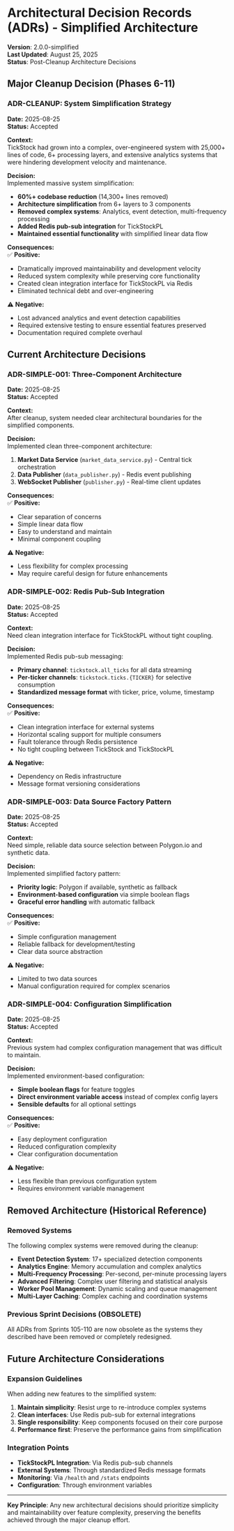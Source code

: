 # Architectural Decision Records (ADRs) - Simplified Architecture

**Version**: 2.0.0-simplified  
**Last Updated**: August 25, 2025  
**Status**: Post-Cleanup Architecture Decisions

## Major Cleanup Decision (Phases 6-11)

### ADR-CLEANUP: System Simplification Strategy
**Date:** 2025-08-25  
**Status:** Accepted  

**Context:**  
TickStock had grown into a complex, over-engineered system with 25,000+ lines of code, 6+ processing layers, and extensive analytics systems that were hindering development velocity and maintenance.

**Decision:**  
Implemented massive system simplification:
- **60%+ codebase reduction** (14,300+ lines removed)
- **Architecture simplification** from 6+ layers to 3 components
- **Removed complex systems**: Analytics, event detection, multi-frequency processing
- **Added Redis pub-sub integration** for TickStockPL
- **Maintained essential functionality** with simplified linear data flow

**Consequences:**  
✅ **Positive:**
- Dramatically improved maintainability and development velocity
- Reduced system complexity while preserving core functionality
- Created clean integration interface for TickStockPL via Redis
- Eliminated technical debt and over-engineering

⚠️ **Negative:**
- Lost advanced analytics and event detection capabilities
- Required extensive testing to ensure essential features preserved
- Documentation required complete overhaul

## Current Architecture Decisions

### ADR-SIMPLE-001: Three-Component Architecture
**Date:** 2025-08-25  
**Status:** Accepted  

**Context:**  
After cleanup, system needed clear architectural boundaries for the simplified components.

**Decision:**  
Implemented clean three-component architecture:
1. **Market Data Service** (`market_data_service.py`) - Central tick orchestration
2. **Data Publisher** (`data_publisher.py`) - Redis event publishing
3. **WebSocket Publisher** (`publisher.py`) - Real-time client updates

**Consequences:**  
✅ **Positive:**
- Clear separation of concerns
- Simple linear data flow
- Easy to understand and maintain
- Minimal component coupling

⚠️ **Negative:**
- Less flexibility for complex processing
- May require careful design for future enhancements

### ADR-SIMPLE-002: Redis Pub-Sub Integration
**Date:** 2025-08-25  
**Status:** Accepted  

**Context:**  
Need clean integration interface for TickStockPL without tight coupling.

**Decision:**  
Implemented Redis pub-sub messaging:
- **Primary channel**: `tickstock.all_ticks` for all data streaming
- **Per-ticker channels**: `tickstock.ticks.{TICKER}` for selective consumption
- **Standardized message format** with ticker, price, volume, timestamp

**Consequences:**  
✅ **Positive:**
- Clean integration interface for external systems
- Horizontal scaling support for multiple consumers
- Fault tolerance through Redis persistence
- No tight coupling between TickStock and TickStockPL

⚠️ **Negative:**
- Dependency on Redis infrastructure
- Message format versioning considerations

### ADR-SIMPLE-003: Data Source Factory Pattern
**Date:** 2025-08-25  
**Status:** Accepted  

**Context:**  
Need simple, reliable data source selection between Polygon.io and synthetic data.

**Decision:**  
Implemented simplified factory pattern:
- **Priority logic**: Polygon if available, synthetic as fallback
- **Environment-based configuration** via simple boolean flags
- **Graceful error handling** with automatic fallback

**Consequences:**  
✅ **Positive:**
- Simple configuration management
- Reliable fallback for development/testing
- Clear data source abstraction

⚠️ **Negative:**
- Limited to two data sources
- Manual configuration required for complex scenarios

### ADR-SIMPLE-004: Configuration Simplification
**Date:** 2025-08-25  
**Status:** Accepted  

**Context:**  
Previous system had complex configuration management that was difficult to maintain.

**Decision:**  
Implemented environment-based configuration:
- **Simple boolean flags** for feature toggles
- **Direct environment variable access** instead of complex config layers
- **Sensible defaults** for all optional settings

**Consequences:**  
✅ **Positive:**
- Easy deployment configuration
- Reduced configuration complexity
- Clear configuration documentation

⚠️ **Negative:**
- Less flexible than previous configuration system
- Requires environment variable management

## Removed Architecture (Historical Reference)

### Removed Systems
The following complex systems were removed during the cleanup:
- **Event Detection System**: 17+ specialized detection components
- **Analytics Engine**: Memory accumulation and complex analytics
- **Multi-Frequency Processing**: Per-second, per-minute processing layers
- **Advanced Filtering**: Complex user filtering and statistical analysis
- **Worker Pool Management**: Dynamic scaling and queue management
- **Multi-Layer Caching**: Complex caching and coordination systems

### Previous Sprint Decisions (OBSOLETE)
All ADRs from Sprints 105-110 are now obsolete as the systems they described have been removed or completely redesigned.

## Future Architecture Considerations

### Expansion Guidelines
When adding new features to the simplified system:
1. **Maintain simplicity**: Resist urge to re-introduce complex systems
2. **Clean interfaces**: Use Redis pub-sub for external integrations
3. **Single responsibility**: Keep components focused on their core purpose
4. **Performance first**: Preserve the performance gains from simplification

### Integration Points
- **TickStockPL Integration**: Via Redis pub-sub channels
- **External Systems**: Through standardized Redis message formats
- **Monitoring**: Via `/health` and `/stats` endpoints
- **Configuration**: Through environment variables

---

**Key Principle**: Any new architectural decisions should prioritize simplicity and maintainability over feature complexity, preserving the benefits achieved through the major cleanup effort.